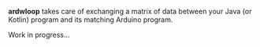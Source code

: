 **ardwloop** takes care of exchanging a matrix of data between your Java (or Kotlin) program and its matching Arduino program.

Work in progress...
